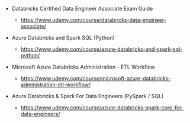 - Databricks Certified Data Engineer Associate Exam Guide

  - https://www.udemy.com/course/databricks-data-engineer-associate/

- Azure Databricks and Spark SQL (Python)

  - https://www.udemy.com/course/azure-databricks-and-spark-sql-python/

- Microsoft Azure Databricks Administration - ETL Workflow
  - https://www.udemy.com/course/microsoft-azure-databricks-administration-etl-workflow/

- Azure Databricks & Spark For Data Engineers (PySpark / SQL)
  - https://www.udemy.com/course/azure-databricks-spark-core-for-data-engineers/


